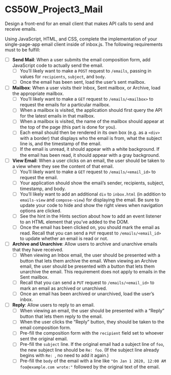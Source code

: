 
# CS50W_Project3_Mail

Design a front-end for an email client that makes API calls to send and receive emails.

Using JavaScript, HTML, and CSS, complete the implementation of your single-page-app email client inside of inbox.js. The following requirements must to be fulfill:
- [ ] **Send Mail**: When a user submits the email composition form, add JavaScript code to actually send the email.
	- [ ] You’ll likely want to make a `POST` request to `/emails`, passing in values for `recipients`, `subject`, and `body`.
    - [ ] Once the email has been sent, load the user’s sent mailbox.
- [ ] **Mailbox**: When a user visits their Inbox, Sent mailbox, or Archive, load the appropriate mailbox.
	- [ ] You’ll likely want to make a `GET` request to `/emails/<mailbox>` to request the emails for a particular mailbox.
    - [ ] When a mailbox is visited, the application should first query the API for the latest emails in that mailbox.
    - [ ] When a mailbox is visited, the name of the mailbox should appear at the top of the page (this part is done for you).
    - [ ] Each email should then be rendered in its own box (e.g. as a `<div>` with a border) that displays who the email is from, what the subject line is, and the timestamp of the email.
    - [ ] If the email is unread, it should appear with a white background. If the email has been read, it should appear with a gray background.
- [ ] **View Email**: When a user clicks on an email, the user should be taken to a view where they see the content of that email.
	- [ ] You’ll likely want to make a `GET` request to `/emails/<email_id>` to request the email.
    - [ ] Your application should show the email’s sender, recipients, subject, timestamp, and body.
    - [ ] You’ll likely want to add an additional `div` to `inbox.html` (in addition to `emails-view` and `compose-view`) for displaying the email. Be sure to update your code to hide and show the right views when navigation options are clicked.
    - [ ] See the hint in the Hints section about how to add an event listener to an HTML element that you’ve added to the DOM.
    - [ ] Once the email has been clicked on, you should mark the email as read. Recall that you can send a `PUT` request to `/emails/<email_id>` to update whether an email is read or not.
- [ ] **Archive and Unarchive**: Allow users to archive and unarchive emails that they have received.
	- [ ] When viewing an Inbox email, the user should be presented with a button that lets them archive the email. When viewing an Archive email, the user should be presented with a button that lets them unarchive the email. This requirement does not apply to emails in the Sent mailbox.
    - [ ] Recall that you can send a `PUT` request to `/emails/<email_id>` to mark an email as archived or unarchived.
    - [ ] Once an email has been archived or unarchived, load the user’s inbox.
- [ ] **Reply**: Allow users to reply to an email.
	- [ ] When viewing an email, the user should be presented with a “Reply” button that lets them reply to the email.
    - [ ] When the user clicks the “Reply” button, they should be taken to the email composition form.
    - [ ] Pre-fill the composition form with the `recipient` field set to whoever sent the original email.
    - [ ] Pre-fill the `subject` line. If the original email had a subject line of `foo`, the new subject line should be `Re: foo`. (If the subject line already begins with `Re: `, no need to add it again.)
    - [ ] Pre-fill the `body` of the email with a line like `"On Jan 1 2020, 12:00 AM foo@example.com wrote:"` followed by the original text of the email.
